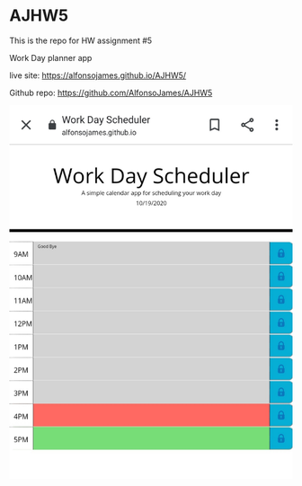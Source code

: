 # AJHW5
This is the repo for HW assignment #5

Work Day planner app

live site: https://alfonsojames.github.io/AJHW5/

Github repo: https://github.com/AlfonsoJames/AJHW5

![dayplannerdemo](./assets/dayplannerdemo.jpg)
